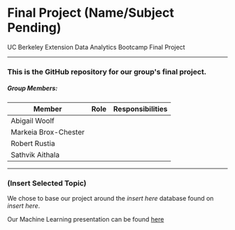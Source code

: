 # Final Project (Name/Subject Pending)

UC Berkeley Extension Data Analytics Bootcamp Final Project

---

### This is the GitHub repository for our group's final project. 

##### Group Members:

| Member               	| Role 	| Responsibilities|
|----------------------	|------	| -------------   |
| Abigail Woolf        	|      	|   	            |
| Markeia Brox-Chester 	|      	|   	            |
| Robert Rustia        	|      	|   	            |
| Sathvik Aithala      	|      	|   	            |

---

### (Insert Selected Topic)

We chose to base our project around the *insert here* database found on *insert here*. 



Our Machine Learning presentation can be found [here](https://docs.google.com/presentation/d/1RYtjN_-gkwNigM9aA6RqLETYowFQddBiuGoeY-qUjKQ/edit?usp=sharing)
